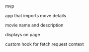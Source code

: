 mvp

app that imports move details


movie name and description

displays on page

custom hook for fetch request
context 